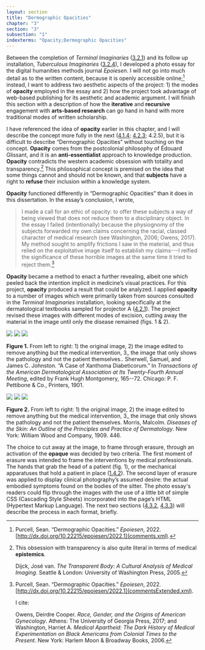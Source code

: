 ```yaml
---
layout: section
title: "Dermographic Opacities"
chapter: "3"
section: "3"
subsection: "1"
indexterms: "Opacity;Dermographic Opacities"
---
```


Between the completion of *Terminal Imaginaries* (<a href="{{ site.baseurl }}/dissertation/3_2_1">3.2.1</a>) and its follow up installation, *Tuberculous Imaginaries* (<a href="{{ site.baseurl }}/dissertation/3_2_4">3.2.4</a>), I developed a photo essay for the digital humanities methods journal *Epoiesen.* I will not go into much detail as to the written content, because it is openly accessible online;[^fn1] instead, I want to address two aesthetic aspects of the project: 1) the modes of <span data-tooltip aria-haspopup="true" class="has-tip" data-disable-hover="false" tabindex="1" data-title="Opacity is a rights-based philosophical framework that assumes humans have a right to not be known in knowledge systems."><b>opacity</b></span> employed in the essay and 2) how the project took advantage of web-based publishing for its aesthetic and academic argument. I will finish this section with a description of how the <span data-tooltip aria-haspopup="true" class="has-tip" data-disable-hover="false" tabindex="1" data-title="Iterative, here, refers to a process of learning in which completed projects are analyzed after their completion. This analysis allows for future projects to be more successful, and to address new, but related concepts."><b>iterative</b></span> and <span data-tooltip aria-haspopup="true" class="has-tip" data-disable-hover="false" tabindex="1" data-title="I use the term recursive to describes an iterative process of examination, experimentation, and reflection."><b>recursive</b></span> engagement with <span data-tooltip aria-haspopup="true" class="has-tip" data-disable-hover="false" tabindex="1" data-title="Arts-based methods refer to any research method that applies creative activity as a research method. This can include traditional arts like painting, sculpture, or dance, or more complex conceptual or multi-media approaches."><b>arts-based research</b></span> can go hand in hand with more traditional modes of written scholarship.

I have referenced the idea of <span data-tooltip aria-haspopup="true" class="has-tip" data-disable-hover="false" tabindex="1" data-title="Opacity is a rights-based philosophical framework that assumes humans have a right to not be known in knowledge systems."><b>opacity</b></span> earlier in this chapter, and I will describe the concept more fully in the next (<a href="{{ site.baseurl }}/dissertation/4_1_4">4.1.4</a>; <a href="{{ site.baseurl }}/dissertation/4_2_3">4.2.3</a>; 4.2.5), but it is difficult to describe “Dermographic Opacities” without touching on the concept. <span data-tooltip aria-haspopup="true" class="has-tip" data-disable-hover="false" tabindex="1" data-title="Opacity is a rights-based philosophical framework that assumes humans have a right to not be known in knowledge systems."><b>Opacity</b></span> comes from the postcolonial philosophy of Édouard Glissant, and it is an <span data-tooltip aria-haspopup="true" class="has-tip" data-disable-hover="false" tabindex="1" data-title="Anti-essentialism refers to a philosophical position that refutes singular causes for phenomena. It is often used to disrupt biological determinism in medical contexts and arguments."><b>anti-essentialist</b></span> approach to knowledge production. <span data-tooltip aria-haspopup="true" class="has-tip" data-disable-hover="false" tabindex="1" data-title="Opacity is a rights-based philosophical framework that assumes humans have a right to not be known in knowledge systems."><b>Opacity</b></span> contradicts the western academic obsession with totality and transparency.[^fn2] This philosophical concept is premised on the idea that some things cannot and should not be known, and that <span data-tooltip aria-haspopup="true" class="has-tip" data-disable-hover="false" tabindex="1" data-title="The term research subject refers to a human person who has been ingested into a research program, and whose identity, personhood, and body have become the focus of a research program. I think of the subject in a Foucauldian sense: The 'subject' is a pun on the monarchal subject, someone who has no agency under the spectacular power of the sovereign. In this case it the subject lacks agency in relation to the researcher studying them."><b>subjects</b></span> have a right to <span data-tooltip aria-haspopup="true" class="has-tip" data-disable-hover="false" tabindex="1" data-title="Refusal refers to the moments, actions, and possibilities enabled by denying academic access to personal, cultural, or spiritual materials and knowledge."><b>refuse</b></span> their inclusion within a knowledge system.

<span data-tooltip aria-haspopup="true" class="has-tip" data-disable-hover="false" tabindex="1" data-title="Opacity is a rights-based philosophical framework that assumes humans have a right to not be known in knowledge systems."><b>Opacity</b></span> functioned differently in “Dermographic Opacities” than it does in this dissertation. In the essay’s conclusion, I wrote,

> I made a call for an ethic of opacity: to offer these subjects a way of being viewed that does not reduce them to a disciplinary object. In the essay I failed (intentionally) because the physiognomy of the subjects forwarded my own claims concerning the racial, classed character of medical research (see Washington, 2006; Owens, 2017). My method sought to amplify frictions I saw in the material, and thus relied on the exploitative image itself to establish my claims---I reified the significance of these horrible images at the same time it tried to reject them.[^fn3]

<span data-tooltip aria-haspopup="true" class="has-tip" data-disable-hover="false" tabindex="1" data-title="Opacity is a rights-based philosophical framework that assumes humans have a right to not be known in knowledge systems."><b>Opacity</b></span> became a method to enact a further revealing, albeit one which peeled back the intention implicit in medicine’s visual practices. For this project, <span data-tooltip aria-haspopup="true" class="has-tip" data-disable-hover="false" tabindex="1" data-title="Opacity is a rights-based philosophical framework that assumes humans have a right to not be known in knowledge systems."><b>opacity</b></span> produced a result that could be analyzed. I applied <span data-tooltip aria-haspopup="true" class="has-tip" data-disable-hover="false" tabindex="1" data-title="Opacity is a rights-based philosophical framework that assumes humans have a right to not be known in knowledge systems."><b>opacity</b></span> to a number of images which were primarily taken from sources consulted in the *Terminal Imaginaries* installation, looking specifically at the dermatological textbooks sampled for projector A (<a href="{{ site.baseurl }}/dissertation/4_2_1">4.2.1</a>). The project revised these images with different modes of excision, cutting away the material in the image until only the disease remained (figs. 1 & 2).

<img id="dermopac2" class="opaque image-large" src="{{ site.baseurl }}/assets/img/dermopac2_full.jpg">

<img id="dermopac2" class="transparent image-large" src="{{ site.baseurl }}/assets/img/dermopac2.jpg">

<img id="dermopac2" class="partially-opaque image-large" src="{{ site.baseurl }}/assets/img/dermopac2_partial.jpg">

**Figure 1.** From left to right: 1) the original image, 2) the image edited to remove anything but the medical intervention, 3_ the image that only shows the pathology and not the patient themselves.. Sherwell, Samuel, and James C. Johnston. “A Case of Xanthoma Diabeticorum.” In *Transactions of the American Dermatological Association at Its Twenty-Fourth Annual Meeting*, edited by Frank Hugh Montgomery, 165--72. Chicago: P. F. Pettibone & Co., Printers, 1901.

<img id="dermopac1" class="opaque image-large" src="{{ site.baseurl }}/assets/img/dermopac1_full.jpg">

<img id="dermopac1" class="transparent image-large" src="{{ site.baseurl }}/assets/img/dermopac1.jpg">

<img id="dermopac1" class="partially-opaque image-large" src="{{ site.baseurl }}/assets/img/dermopac1_partial.jpg">

**Figure 2.** From left to right: 1) the original image, 2) the image edited to remove anything but the medical intervention, 3_ the image that only shows the pathology and not the patient themselves.  Morris, Malcolm. *Diseases of the Skin: An Outline of the Principles and Practice of Dermatology*. New York: William Wood and Company, 1909. 446.

The choice to cut away at the image, to frame through erasure, through an activation of the <span data-tooltip aria-haspopup="true" class="has-tip" data-disable-hover="false" tabindex="1" data-title="Opacity is a rights-based philosophical framework that assumes humans have a right to not be known in knowledge systems."><b>opaque</b></span> was decided by two criteria. The first moment of erasure was intended to frame the interventions by medical professionals. The hands that grab the head of a patient (fig. 1), or the mechanical apparatuses that hold a patient in place (<a href="{{ site.baseurl }}/dissertation/1_4_2">1.4.2</a>). The second layer of erasure was applied to display clinical photography’s assumed desire: the actual embodied symptoms found on the bodies of the sitter. The photo essay's readers could flip through the images with the use of a little bit of simple CSS (Cascading Style Sheets) incorporated into the page’s HTML (Hypertext Markup Language). The next two sections (<a href="{{ site.baseurl }}/dissertation/4_3_2">4.3.2</a>, <a href="{{ site.baseurl }}/dissertation/4_3_3">4.3.3</a>) will describe the process in each format, briefly.

<div class="style-divider">
 	<div class="line"></div>
</div>

[^fn1]: Purcell, Sean. “Dermographic Opacities.” *Epoiesen*, 2022. [http://dx.doi.org/10.22215/epoiesen/2022.1](comments.xml).

[^fn2]: This obsession with transparency is also quite literal in terms of medical <span data-tooltip aria-haspopup="true" class="has-tip" data-disable-hover="false" tabindex="1" data-title="Epistemics is a philosophical term referring to the study of knowledge. I use it to talk about the entwined practices of scientific culture, its arguments, and its methodologies."><b>epistemics</b></span>.
	
	Dijck, José van. *The Transparent Body: A Cultural Analysis of Medical Imaging*. Seattle & London: University of Washington Press, 2005.

[^fn3]: Purcell, Sean. “Dermographic Opacities.” *Epoiesen*, 2022. [http://dx.doi.org/10.22215/epoiesen/2022.1](commentsExtended.xml).
	
	I cite:
	
	Owens, Deirdre Cooper. *Race, Gender, and the Origins of American Gynecology*. Athens: The University of Georgia Press, 2017; and Washington, Harriet A. *Medical Apartheid: The Dark History of Medical Experimentation on Black Americans from Colonial Times to the Present*. New York: Harlem Moon & Broadway Books, 2006.